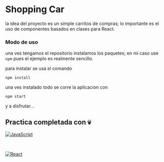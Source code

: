  
 # Shopping Car
 
 la idea del proyecto es un simple carritos de compras; lo importante es el uso de componentes basados en clases para React.
 
### Modo de uso

una ves tengamos el repositorio instalamos los paquetes; en mi caso use `npm` pues el ejemplo es realmente sencillo.

para instalar se usa el comando
```
npm install
```
una ves instalado todo se corre la aplicacion con 
```
npm start
```
y a disfrutar... 
 
 ## Practica completada con  :skull:


[![JavaScript](https://img.shields.io/badge/JavaScript-000?style=for-the-badge&logo=javascript&logoColor=white&labelColor=839e87)]()


</br>

[![React](https://img.shields.io/badge/React-000?style=for-the-badge&logo=React&logoColor=white&labelColor=839e87)]()
